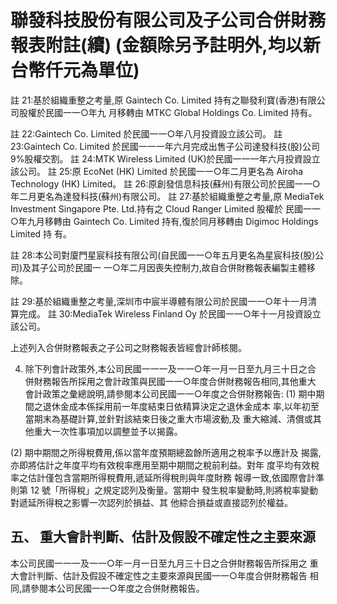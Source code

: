 # 聯發科技股份有限公司及子公司合併財務報表附註(續) (金額除另予註明外,均以新台幣仟元為單位)

註 21:基於組織重整之考量,原 Gaintech Co. Limited 持有之聯發利寶(香港)有限公司股權於民國一一○年九 月移轉由 MTKC Global Holdings Co. Limited 持有。

註 22:Gaintech Co. Limited 於民國一一○年八月投資設立該公司。 註 23:Gaintech Co. Limited 於民國一一一年六月完成出售子公司達發科技(股)公司 9%股權交割。 註 24:MTK Wireless Limited (UK)於民國一一一年六月投資設立該公司。 註 25:原 EcoNet (HK) Limited 於民國一一○年二月更名為 Airoha Technology (HK) Limited。 註 26:原創發信息科技(蘇州)有限公司於民國一一○年二月更名為達發科技(蘇州)有限公司。 註 27:基於組織重整之考量,原 MediaTek Investment Singapore Pte. Ltd.持有之 Cloud Ranger Limited 股權於 民國一一○年九月移轉由 Gaintech Co. Limited 持有,復於同月移轉由 Digimoc Holdings Limited 持 有。

註 28:本公司對廈門星宸科技有限公司(自民國一一○年五月更名為星宸科技(股)公司)及其子公司於民國一 一○年二月因喪失控制力,故自合併財務報表編製主體移除。

註 29:基於組織重整之考量,深圳市中宸半導體有限公司於民國一一○年十一月清算完成。 註 30:MediaTek Wireless Finland Oy 於民國一一○年十一月投資設立該公司。

上述列入合併財務報表之子公司之財務報表皆經會計師核閱。

4. 除下列會計政策外,本公司民國一一一及一一○年一月一日至九月三十日之合 併財務報告所採用之會計政策與民國一一○年度合併財務報告相同,其他重大 會計政策之彙總說明,請參閱本公司民國一一○年度之合併財務報告: (1) 期中期間之退休金成本係採用前一年度結束日依精算決定之退休金成本 率,以年初至當期末為基礎計算,並針對該結束日後之重大市場波動,及 重大縮減、清償或其他重大一次性事項加以調整並予以揭露。

(2) 期中期間之所得稅費用,係以當年度預期總盈餘所適用之稅率予以應計及 揭露,亦即將估計之年度平均有效稅率應用至期中期間之稅前利益。對年 度平均有效稅率之估計僅包含當期所得稅費用,遞延所得稅則與年度財務 報導一致,依國際會計準則第 12 號「所得稅」之規定認列及衡量。當期中 發生稅率變動時,則將稅率變動對遞延所得稅之影響一次認列於損益、其 他綜合損益或直接認列於權益。

## 五、 重大會計判斷、估計及假設不確定性之主要來源

本公司民國一一一及一一○年一月一日至九月三十日之合併財務報告所採用之 重大會計判斷、估計及假設不確定性之主要來源與民國一一○年度合併財務報告 相同,請參閱本公司民國一一○年度之合併財務報告。